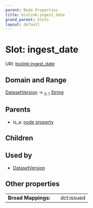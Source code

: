 ```yaml
---
parent: Node Properties
title: biolink:ingest_date
grand_parent: Slots
layout: default
---
```


# Slot: ingest_date




URI: [biolink:ingest_date](https://w3id.org/biolink/vocab/ingest_date)

## Domain and Range

[DatasetVersion](DatasetVersion.md) ->  <sub>0..1</sub> [String](types/String.md)

## Parents

 *  is_a: [node property](node_property.md)

## Children


## Used by

 * [DatasetVersion](DatasetVersion.md)

## Other properties

|  |  |  |
| --- | --- | --- |
| **Broad Mappings:** | | dct:issued |

